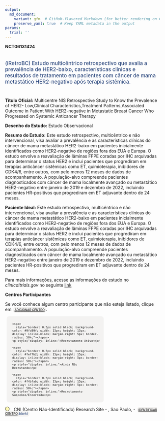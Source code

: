 ```yaml
---
output: 
  md_document:
    variant: gfm  # GitHub-flavored Markdown (for better rendering on GitHub)
    preserve_yaml: true  # Keep YAML metadata in the output
params:
  trial: ''
---
```


**NCT06131424**

<div style="padding: 5px 5px 5px 0px; font-size: 1.20em; font-weight: 500; color: #2E4A7F; text-align: left; margin-bottom: 20px">

(iRetroBC) Estudo multicêntrico retrospectivo que avalia a prevalência
de HER2-baixo, características clínicas e resultados de tratamento em
pacientes com câncer de mama metastático HER2-negativo após terapia
sistêmica.

</div>

**Título Oficial:** Multicentre NIS Retrospective Study to Know the
Prevalence of HER2- Low,Clinical Characteristics,Treatment
Patterns,Associated Outcome in Patient With HER2-negative in Metastatic
Breast Cancer Who Progressed on Systemic Anticancer Therapy

**Desenho do Estudo:** Estudo Observacional

**Resumo do Estudo:** Este estudo retrospectivo, multicêntrico e não
intervencional, visa avaliar a prevalência e as características clínicas
do câncer de mama metastático HER2-baixo em pacientes inicialmente
identificados como HER2-negativo de regiões fora dos EUA e Europa. O
estudo envolve a reavaliação de lâminas FFPE coradas por IHC arquivadas
para determinar o status HER2 e inclui pacientes que progrediram em
terapias anticâncer sistêmicas como ET, quimioterapia, inibidores de
CDK4/6, entre outros, com pelo menos 12 meses de dados de
acompanhamento. A população-alvo compreende pacientes diagnosticados com
câncer de mama localmente avançado ou metastático HER2-negativo entre
janeiro de 2019 e dezembro de 2022, incluindo pacientes HR-positivos que
progrediram em ET adjuvante dentro de 24 meses.

**Paciente Ideal:** Este estudo retrospectivo, multicêntrico e não
intervencional, visa avaliar a prevalência e as características clínicas
do câncer de mama metastático HER2-baixo em pacientes inicialmente
identificados como HER2-negativo de regiões fora dos EUA e Europa. O
estudo envolve a reavaliação de lâminas FFPE coradas por IHC arquivadas
para determinar o status HER2 e inclui pacientes que progrediram em
terapias anticâncer sistêmicas como ET, quimioterapia, inibidores de
CDK4/6, entre outros, com pelo menos 12 meses de dados de
acompanhamento. A população-alvo compreende pacientes diagnosticados com
câncer de mama localmente avançado ou metastático HER2-negativo entre
janeiro de 2019 e dezembro de 2022, incluindo pacientes HR-positivos que
progrediram em ET adjuvante dentro de 24 meses.

Para mais informações, acesse as informações do estudo no
*clinicaltrials.gov* no seguinte
[link](https://clinicaltrials.gov/ct2/show/NCT06131424)

**Centros Participantes**

Se você conhece algum centro participante que não esteja listado, clique
em
<span style="color: #2E4A7F; margin-left: 2px; padding: 4px; background-color: #f3f2f1; border-radius: 8px; font-weight: 500; font-size: 0.7em"><a
href="https://flazar.shinyapps.io/formsapp?study_nct_id=NCT06131424&amp;location_id=N%2FA&amp;location_full_name=N%2FA&amp;form_type=Adicionar%20Centro"
target="_blank">ADICIONAR CENTRO</a></span>.

<div style="margin-bottom: 8px; margin-left: 5px; padding: 8px; max-width: 300px; background-color: #f3f2f1; border-radius: 8px; font-size: 0.8em">

<div style="margin-left: 10px;">

    <span 
      style="border: 0.5px solid black; background-color: #9fd89f; width: 15px; height: 15px; display: inline-block; margin-right: 5px; border-radius: 50%;"></span>
    <p style="display: inline;">Recrutamento Ativo</p>

</div>

<div style="margin-left: 10px;">

    <span 
      style="border: 0.5px solid black; background-color: #fef7b2; width: 15px; height: 15px; display: inline-block; margin-right: 5px; border-radius: 50%;"></span>
    <p style="display: inline;">Ainda Não Recrutando</p>

</div>

<div style="margin-left: 10px;">

    <span 
      style="border: 0.5px solid black; background-color: #f4bfab; width: 15px; height: 15px; display: inline-block; margin-right: 5px; border-radius: 50%;"></span>
    <p style="display: inline;">Recrutamento Suspenso/Encerrado</p>

</div>

</div>

<span style="border: 0.5px solid black; display: inline-block; width: 12px; height: 12px; border-radius: 50%; margin-right: 10px; padding-bottom: 0px; background-color: #fef7b2;"></span>
CNI (Centro Não-Identificado) Research Site - , Sao Paulo, -
<span style="color: #2E4A7F; margin-left: 2px; padding: 4px; background-color: #f3f2f1; border-radius: 8px; font-weight: 500; font-size: 0.7em">[IDENTIFICAR
CENTRO](https://flazar.shinyapps.io/formsapp?study_nct_id=NCT06131424&location_id=RESEARCHSITESAOPAULOBRAZIL&location_full_name=%28Centro%20N%C3%A3o-Identificado%29%2C%20Research%20Site%20%20-%20%2C%20Sao%20Paulo%2C%20%20-%20&form_type=Identificar%20Centro)\_blank}</span>

